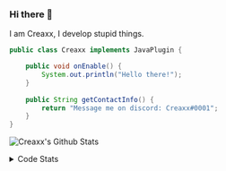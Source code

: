 ### Hi there 👋

I am Creaxx, I develop stupid things. 

```java
public class Creaxx implements JavaPlugin {

    public void onEnable() {
        System.out.println("Hello there!");
    }
    
    public String getContactInfo() {
        return "Message me on discord: Creaxx#0001";
    }
}
```

![Creaxx's Github Stats](https://github-readme-stats.vercel.app/api?username=CreaxxOG&show_icons=true&theme=dark&count_private=true)

<details>
  <summary>Code Stats</summary>

<!--START_SECTION:waka-->
![Code Time](http://img.shields.io/badge/Code%20Time-1%2C087%20hrs%2044%20mins-blue)

![Lines of code](https://img.shields.io/badge/From%20Hello%20World%20I%27ve%20Written-169%20lines%20of%20code-blue)

**🐱 My GitHub Data** 

> 🏆 347 Contributions in the Year 2023
 > 
> 📦 66.2 kB Used in GitHub's Storage 
 > 
> 🚫 Not Opted to Hire
 > 
> 📜 4 Public Repositories 
 > 
> 🔑 2 Private Repositories  
 > 
**I'm an Early 🐤** 

```text
🌞 Morning    77 commits     ██░░░░░░░░░░░░░░░░░░░░░░░   7.97% 
🌆 Daytime    485 commits    ████████████░░░░░░░░░░░░░   50.21% 
🌃 Evening    386 commits    ██████████░░░░░░░░░░░░░░░   39.96% 
🌙 Night      18 commits     ░░░░░░░░░░░░░░░░░░░░░░░░░   1.86%

```
📅 **I'm Most Productive on Saturday** 

```text
Monday       95 commits     ██░░░░░░░░░░░░░░░░░░░░░░░   9.83% 
Tuesday      160 commits    ████░░░░░░░░░░░░░░░░░░░░░   16.56% 
Wednesday    98 commits     ██░░░░░░░░░░░░░░░░░░░░░░░   10.14% 
Thursday     104 commits    ██░░░░░░░░░░░░░░░░░░░░░░░   10.77% 
Friday       102 commits    ██░░░░░░░░░░░░░░░░░░░░░░░   10.56% 
Saturday     258 commits    ██████░░░░░░░░░░░░░░░░░░░   26.71% 
Sunday       149 commits    ███░░░░░░░░░░░░░░░░░░░░░░   15.42%

```


📊 **This Week I Spent My Time On** 

```text
💬 Programming Languages: 
No Activity Tracked This Week

🔥 Editors: 
No Activity Tracked This Week

```

**I Mostly Code in Java** 

```text
Java                     14 repos            ████████████████░░░░░░░░░   63.64% 
Kotlin                   7 repos             ████████░░░░░░░░░░░░░░░░░   31.82% 
EJS                      1 repo              █░░░░░░░░░░░░░░░░░░░░░░░░   4.55%

```



 Last Updated on 31/01/2023 18:25:34 UTC
<!--END_SECTION:waka-->
</details>

